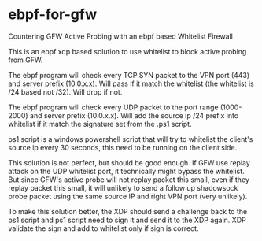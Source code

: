 # ebpf-for-gfw
Countering GFW Active Probing with an ebpf based Whitelist Firewall

This is an ebpf xdp based solution to use whitelist to block active probing from GFW.

The ebpf program will check every TCP SYN packet to the VPN port (443) and server prefix (10.0.x.x).
Will pass if it match the whitelist (the whitelist is /24 based not /32). Will drop if not.

The ebpf program will check every UDP packet to the port range (1000-2000) and server prefix (10.0.x.x).
Will add the source ip /24 prefix into whitelist if it match the signature set from the .ps1 script.

ps1 script is a windows powershell script that will try to whitelist the client's source ip every 30 seconds, this need to be running on the client side.

This solution is not perfect, but should be good enough. If GFW use replay attack on the UDP whitelist port, it technically might bypass the whitelist. But since GFW's active probe will not replay packet this small, even if they replay packet this small, it will unlikely to send a follow up shadowsock probe packet using the same source IP and right VPN port (very unlikely).

To make this solution better, the XDP should send a challenge back to the ps1 script and ps1 script need to sign it and send it to the XDP again. XDP validate the sign and add to whitelist only if sign is correct.
